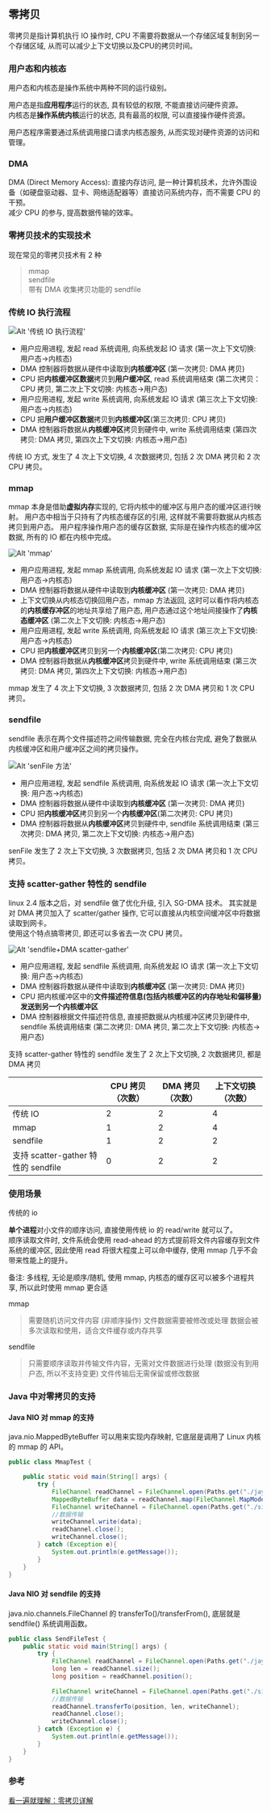 ## 零拷贝

零拷贝是指计算机执行 IO 操作时, CPU 不需要将数据从一个存储区域复制到另一个存储区域, 从而可以减少上下文切换以及CPU的拷贝时间。

### 用户态和内核态

用户态和内核态是操作系统中两种不同的运行级别。

用户态是指**应用程序**运行的状态, 具有较低的权限, 不能直接访问硬件资源。  
内核态是**操作系统内核**运行的状态, 具有最高的权限, 可以直接操作硬件资源。

用户态程序需要通过系统调用接口请求内核态服务, 从而实现对硬件资源的访问和管理。

### DMA

DMA (Direct Memory Access): 直接内存访问, 是一种计算机技术，允许外围设备（如硬盘驱动器、显卡、网络适配器等）直接访问系统内存，而不需要 CPU 的干预。  
减少 CPU 的参与, 提高数据传输的效率。

### 零拷贝技术的实现技术

现在常见的零拷贝技术有 2 种  
> mmap  
> sendfile  
> 带有 DMA 收集拷贝功能的 sendfile  


### 传统 IO 执行流程

![Alt '传统 IO 执行流程'](https://s21.ax1x.com/2025/01/06/pE9rgKJ.png)

* 用户应用进程, 发起 read 系统调用, 向系统发起 IO 请求 (第一次上下文切换: 用户态->内核态)
* DMA 控制器将数据从硬件中读取到**内核缓冲区** (第一次拷贝: DMA 拷贝)
* CPU 把**内核缓冲区数据**拷贝到**用户缓冲区**, read 系统调用结束 (第二次拷贝： CPU 拷贝, 第二次上下文切换: 内核态->用户态)
* 用户应用进程, 发起 write 系统调用, 向系统发起 IO 请求 (第三次上下文切换: 用户态->内核态)
* CPU 把**用户缓冲区数据**拷贝到**内核缓冲区**(第三次拷贝: CPU 拷贝)
* DMA 控制器将数据从**内核缓冲区**拷贝到硬件中, write 系统调用结束 (第四次拷贝: DMA 拷贝, 第四次上下文切换: 内核态->用户态)

传统 IO 方式, 发生了 4 次上下文切换, 4 次数据拷贝, 包括 2 次 DMA 拷贝和 2 次 CPU 拷贝。

### mmap 

mmap 本身是借助**虚拟内存**实现的, 它将内核中的缓冲区与用户态的缓冲区进行映射。
用户态中相当于只持有了内核态缓存区的引用, 这样就不需要将数据从内核态拷贝到用户态。
用户程序操作用户态的缓存区数据, 实际是在操作内核态的缓冲区数据, 所有的 IO 都在内核中完成。

![Alt 'mmap'](https://s21.ax1x.com/2025/01/06/pE9rqrd.png)

* 用户应用进程, 发起 mmap 系统调用, 向系统发起 IO 请求 (第一次上下文切换: 用户态->内核态)
* DMA 控制器将数据从硬件中读取到**内核缓冲区** (第一次拷贝: DMA 拷贝)
* 上下文切换从内核态切换回用户态，mmap 方法返回, 这时可以看作将内核态的**内核缓存冲区**的地址共享给了用户态, 用户态通过这个地址间接操作了**内核态缓冲区** (第二次上下文切换: 内核态->用户态)
* 用户应用进程, 发起 write 系统调用, 向系统发起 IO 请求 (第三次上下文切换: 用户态->内核态)
* CPU 把**内核缓冲区**拷贝到另一个**内核缓冲区**(第二次拷贝: CPU 拷贝)
* DMA 控制器将数据从**内核缓冲区**拷贝到硬件中, write 系统调用结束 (第三次拷贝: DMA 拷贝, 第四次上下文切换: 内核态->用户态)

mmap 发生了 4 次上下文切换, 3 次数据拷贝, 包括 2 次 DMA 拷贝和 1 次 CPU 拷贝。

### sendfile

sendfile 表示在两个文件描述符之间传输数据, 完全在内核台完成, 避免了数据从内核缓冲区和用户缓冲区之间的拷贝操作。

![Alt 'senFile 方法'](https://s21.ax1x.com/2025/01/06/pE9rLqA.png)

* 用户应用进程, 发起 sendfile 系统调用, 向系统发起 IO 请求 (第一次上下文切换: 用户态->内核态)
* DMA 控制器将数据从硬件中读取到**内核缓冲区** (第一次拷贝: DMA 拷贝)
* CPU 把**内核缓冲区**拷贝到另一个**内核缓冲区**(第二次拷贝: CPU 拷贝)
* DMA 控制器将数据从**内核缓冲区**拷贝到硬件中, sendfile 系统调用结束 (第三次拷贝: DMA 拷贝, 第二次上下文切换: 内核态->用户态)

senFile 发生了 2 次上下文切换, 3 次数据拷贝, 包括 2 次 DMA 拷贝和 1 次 CPU 拷贝。

### 支持 scatter-gather 特性的 sendfile

linux 2.4 版本之后，对 sendfile 做了优化升级, 引入 SG-DMA 技术。
其实就是对 DMA 拷贝加入了 scatter/gather 操作, 它可以直接从内核空间缓冲区中将数据读取到网卡。  
使用这个特点搞零拷贝, 即还可以多省去一次 CPU 拷贝。

![Alt 'sendfile+DMA scatter-gather'](https://s21.ax1x.com/2025/01/06/pE9rXVI.png)

* 用户应用进程, 发起 sendfile 系统调用, 向系统发起 IO 请求 (第一次上下文切换: 用户态->内核态)
* DMA 控制器将数据从硬件中读取到**内核缓冲区** (第一次拷贝: DMA 拷贝)
* CPU 把内核缓冲区中的**文件描述符信息(包括内核缓冲区的内存地址和偏移量)**发送到另一个**内核缓冲区**
* DMA 控制器根据文件描述符信息, 直接把数据从内核缓冲区拷贝到硬件中, sendfile 系统调用结束 (第二次拷贝: DMA 拷贝, 第二次上下文切换: 内核态->用户态)


支持 scatter-gather 特性的 sendfile 发生了 2 次上下文切换, 2 次数据拷贝, 都是 DMA 拷贝


|      | CPU 拷贝（次数） | DMA 拷贝（次数） | 上下文切换（次数）|
| ---  | --- | --- | --- |
| 传统 IO | 2 | 2 | 4 |
| mmap | 1 | 2 | 4 |
| sendfile | 1 | 2 | 2 |
| 支持 scatter-gather 特性的 sendfile | 0| 2| 2 |


### 使用场景

传统的 io

**单个进程**对小文件的顺序访问, 直接使用传统 io 的 read/write 就可以了。  
顺序读取文件时, 文件系统会使用 read-ahead 的方式提前将文件内容缓存到文件系统的缓冲区, 因此使用 read 将很大程度上可以命中缓存, 使用 mmap 几乎不会带来性能上的提升。

备注: 多线程, 无论是顺序/随机, 使用 mmap, 内核态的缓存区可以被多个进程共享, 所以此时使用 mmap 更合适

mmap
> 需要随机访问文件内容 (非顺序操作)
> 文件数据需要被修改或处理
> 数据会被多次读取和使用，适合文件缓存或内存共享

sendfile
> 只需要顺序读取并传输文件内容，无需对文件数据进行处理 (数据没有到用户态, 所以不支持变更)
> 文件传输后无需保留或修改数据


### Java 中对零拷贝的支持

#### Java NIO 对 mmap 的支持

java.nio.MappedByteBuffer 可以用来实现内存映射, 它底层是调用了 Linux 内核的 mmap 的 API。

```java
public class MmapTest {

    public static void main(String[] args) {
        try {
            FileChannel readChannel = FileChannel.open(Paths.get("./jay.txt"), StandardOpenOption.READ);
            MappedByteBuffer data = readChannel.map(FileChannel.MapMode.READ_ONLY, 0, 1024 * 1024 * 40);
            FileChannel writeChannel = FileChannel.open(Paths.get("./siting.txt"), StandardOpenOption.WRITE, StandardOpenOption.CREATE);
            //数据传输
            writeChannel.write(data);
            readChannel.close();
            writeChannel.close();
        } catch (Exception e){
            System.out.println(e.getMessage());
        }
    }
}
```

#### Java NIO 对 sendfile 的支持

java.nio.channels.FileChannel 的 transferTo()/transferFrom(), 底层就是 sendfile() 系统调用函数。

```java
public class SendFileTest {
    public static void main(String[] args) {
        try {
            FileChannel readChannel = FileChannel.open(Paths.get("./jay.txt"), StandardOpenOption.READ);
            long len = readChannel.size();
            long position = readChannel.position();
            
            FileChannel writeChannel = FileChannel.open(Paths.get("./siting.txt"), StandardOpenOption.WRITE, StandardOpenOption.CREATE);
            //数据传输
            readChannel.transferTo(position, len, writeChannel);
            readChannel.close();
            writeChannel.close();
        } catch (Exception e) {
            System.out.println(e.getMessage());
        }
    }
}
```


### 参考

[看一遍就理解：零拷贝详解](https://heapdump.cn/article/3290793)
